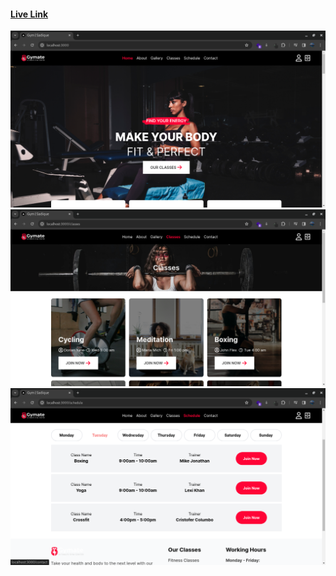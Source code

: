 #### **[Live Link](https://sadique-gym-webapp.netlify.app/)**

![desktop-hero](./public/preview/hero-desktop.png "Desktop Hero")
![desktop-classes](./public/preview/classes-desktop.png "Deskstop Classes")
![desktop-schedule](./public/preview/schedule-desktop.png "Desktop schedule")
